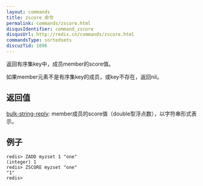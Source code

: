 ```yaml
---
layout: commands
title: zscore 命令
permalink: commands/zscore.html
disqusIdentifier: command_zscore
disqusUrl: http://redis.cn/commands/zscore.html
commandsType: sortedsets
discuzTid: 1096
---
```


返回有序集key中，成员member的score值。

如果member元素不是有序集key的成员，或key不存在，返回nil。

## 返回值

[bulk-string-reply](/topics/protocol#bulk-string-reply): member成员的score值（double型浮点数），以字符串形式表示。

## 例子

	redis> ZADD myzset 1 "one"
	(integer) 1
	redis> ZSCORE myzset "one"
	"1"
	redis> 
